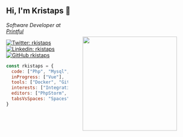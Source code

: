 ## Hi, I'm Kristaps 👋
<img align="right" src="https://user-images.githubusercontent.com/22044469/89708410-80035f00-d97f-11ea-9a77-71613d1c98ce.png" width="256" style="margin: 40px"/>

<p><em>Software Developer at <a target="_blank" href="http://www.printful.com">Printful</a></em></p>

[![Twitter: rkistaps](https://img.shields.io/twitter/follow/rkistaps?style=social)](https://twitter.com/rkistaps)
[![Linkedin: rkistaps](https://img.shields.io/badge/-rkistaps-blue?style=flat-square&logo=Linkedin&logoColor=white&link=https://www.linkedin.com/in/rkistaps/)](https://www.linkedin.com/in/rkistaps/)
[![GitHub rkistaps](https://img.shields.io/github/followers/rkistaps?label=follow&style=social)](https://github.com/rkistaps)

```javascript
const rkistaps = {
  code: ["Php", "Mysql", "Html", "CSS", "Javascript"],
  inProgress: ["Vue"],
  tools: ["Docker", "Git", "Node", "Composer"],
  interests: ["Integrations", "APIs", "SOLID", "Psr", "OpenApi Specification"],
  editors: ["PhpStorm", "VS Code"],
  tabsVsSpaces: "Spaces"
}
```
